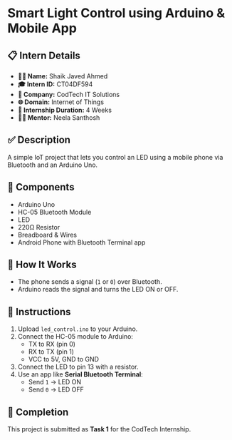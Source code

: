 # Smart Light Control using Arduino & Mobile App
## 📋 Intern Details

- **👨‍💼 Name:** Shaik Javed Ahmed  
- **🎓 Intern ID:** CT04DF594  
- **🏢 Company:** CodTech IT Solutions  
- **🌐 Domain:** Internet of Things  
- **📅 Internship Duration:** 4 Weeks  
- **🧑‍🏫 Mentor:** Neela Santhosh  


## ✅ Description
A simple IoT project that lets you control an LED using a mobile phone via Bluetooth and an Arduino Uno.

## 🔧 Components
- Arduino Uno
- HC-05 Bluetooth Module
- LED
- 220Ω Resistor
- Breadboard & Wires
- Android Phone with Bluetooth Terminal app

## 🔌 How It Works
- The phone sends a signal (`1` or `0`) over Bluetooth.
- Arduino reads the signal and turns the LED ON or OFF.

## 📲 Instructions
1. Upload `led_control.ino` to your Arduino.
2. Connect the HC-05 module to Arduino:
   - TX to RX (pin 0)
   - RX to TX (pin 1)
   - VCC to 5V, GND to GND
3. Connect the LED to pin 13 with a resistor.
4. Use an app like **Serial Bluetooth Terminal**:
   - Send `1` → LED ON
   - Send `0` → LED OFF

## 🏁 Completion
This project is submitted as **Task 1** for the CodTech Internship.

